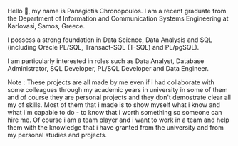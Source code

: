 Hello 👋, my name is Panagiotis Chronopoulos. I am a recent graduate from the Department of Information and
Communication Systems Engineering at Karlovasi, Samos, Greece.

I possess a strong foundation in Data Science, Data Analysis and SQL (including Oracle PL/SQL, Transact-SQL (T-SQL) and PL/pgSQL). 

I am particularly interested in roles such as Data Analyst, Database Administrator, SQL Developer, PL/SQL Developer and Data Engineer.

Note : These projects are all made by me even if i had collaborate with some colleagues through my academic years in university in some of them and of course they are personal projects and they don't demostrate clear all my of skills. Most of them that i made is to show myself what i know and what i'm capable to do - to know that i worth something so someone can hire me. Of course i am a team player and i want to work in a team and help them with the knowledge that i have granted from the university and from my personal studies and projects.

